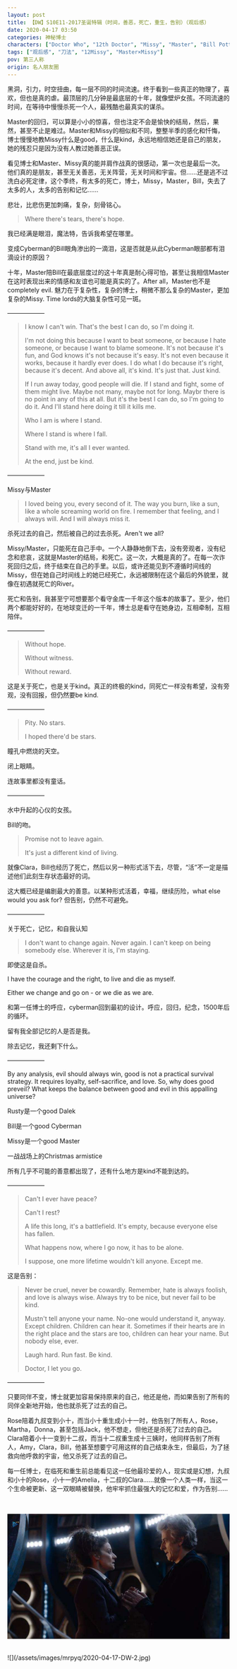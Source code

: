 ```yaml
---
layout: post
title: 【DW】S10E11-2017圣诞特辑（时间，善恶，死亡，重生，告别）（观后感）
date: 2020-04-17 03:50
categories: 神秘博士
characters: ["Doctor Who", "12th Doctor", "Missy", "Master", "Bill Potts"]
tags: ["观后感", "刀法", "12Missy", "Master×Missy"]
pov: 第三人称
origin: 名人朋友圈
---
```


黑洞，引力，时空扭曲，每一层不同的时间流速。终于看到一些真正的物理了，喜欢，但也是真的虐。最顶层的几分钟是最底层的十年，就像壁炉女孩。不同流速的时间，在等待中慢慢杀死一个人，最残酷也最真实的谋杀。

Master的回归，可以算是小小的惊喜，但也注定不会是愉快的结局，然后，果然，甚至不止是难过。Master和Missy的相似和不同，整整半季的感化和忏悔，博士慢慢地教Missy什么是good，什么是kind，永远地相信她还是自己的朋友，她的残忍只是因为没有人教过她善恶正误。

看见博士和Master、Missy真的能并肩作战真的很感动，第一次也是最后一次。他们真的是朋友，甚至无关善恶，无关阵营，无关时间和宇宙。但……还是逃不过洗白必死定律，这个季终，有太多的死亡，博士，Missy，Master，Bill，失去了太多的人，太多的告别和记忆……

悲壮，比悲伤更加刺痛，复杂，刻骨铭心。

> Where there's tears, there's hope.

我已经满是眼泪，魔法特，告诉我希望在哪里。

变成Cyberman的Bill眼角渗出的一滴泪，这是否就是从此Cyberman眼部都有泪滴设计的原因？

十年，Master陪Bill在最底层度过的这十年真是耐心得可怕，甚至让我相信Master在这时表现出来的情感和友谊也可能是真实的了。After all，Master也不是completely evil. 魅力在于复杂性，复杂的博士，稍微不那么复杂的Master，更加复杂的Missy. Time lords的大脑复杂性可见一斑。

——————

> I know I can't win. That's the best I can do, so I'm doing it.
> 
> I'm not doing this because I want to beat someone, or because I hate someone, or because I want to blame someone. It's not because it's fun, and God knows it's not because it's easy. It's not even because it works, because it hardly ever does. I do what I do because it's right, because it's decent. And above all, it's kind. It's just that. Just kind.
> 
> If I run away today, good people will die. If I stand and fight, some of them might live. Maybe not many, maybe not for long. Maybr there is no point in any of this at all. But it's the best I can do, so I'm going to do it. And I'll stand here doing it till it kills me.
> 
> Who I am is where I stand.
> 
> Where I stand is where I fall.
> 
> Stand with me, it's all I ever wanted.
> 
> At the end, just be kind.

——————

Missy与Master

> I loved being you, every second of it. The way you burn, like a sun, like a whole screaming world on fire. I remember that feeling, and I always will. And I will always miss it.

杀死过去的自己，然后被自己的过去杀死。Aren't we all?

Missy/Master，只能死在自己手中。一个人静静地倒下去，没有旁观者，没有纪念和悲哀，这就是Master的结局，和死亡。这一次，大概是真的了。在每一次诈死回归之后，终于结束在自己的手里。以后，或许还能见到不遵循时间线的Missy，但在她自己时间线上的她已经死亡，永远被限制在这个最后的外貌里，就像在初遇就死亡的River。

死亡和告别，我甚至宁可想要那个看守金库一千年这个版本的故事了。至少，他们两个都能好好的，在地球变迁的一千年，博士总是看守在她身边，互相牵制，互相陪伴。

——————

> Without hope.
> 
> Without witness.
> 
> Without reward.

这是关于死亡，也是关于kind。真正的终极的kind，同死亡一样没有希望，没有旁观，没有回报，但仍然要be kind.

——————

> Pity. No stars.
> 
> I hoped there'd be stars.

瞳孔中燃烧的天空。

闭上眼睛。

连故事里都没有童话。

——————

水中升起的心仪的女孩。

Bill的吻。

> Promise not to leave again.
> 
> It's just a different kind of living.

就像Clara，Bill也经历了死亡，然后以另一种形式活下去，尽管，“活”不一定是描述他们此刻生存状态最好的词。

这大概已经是编剧最大的善意。以某种形式活着，幸福，继续历险，what else would you ask for? 但告别，仍然不可避免。

——————

关于死亡，记忆，和自我认知

> I don't want to change again. Never again. I can't keep on being somebody else. Wherever it is, I'm staying. 

即使这是自杀。

I have the courage and the right, to live and die as myself.

Either we change and go on - or we die as we are.

和第一任博士的呼应，cyberman回到最初的设计。呼应，回归，纪念，1500年后的循环。

留有我全部记忆的人是否是我。

除去记忆，我还剩下什么。

——————

By any analysis, evil should always win, good is not a practical survival strategy. It requires loyalty, self-sacrifice, and love. So, why does good preveil? What keeps the balance between good and evil in this appalling universe?

Rusty是一个good Dalek

Bill是一个good Cyberman

Missy是一个good Master

一战战场上的Christmas armistice

所有几乎不可能的善意都出现了，还有什么地方是kind不能到达的。

——————

> Can't I ever have peace?
> 
> Can't I rest?
> 
> A life this long, it's a battlefield. It's empty, because everyone else has fallen.
> 
> What happens now, where I go now, it has to be alone.
> 
> I suppose, one more lifetime wouldn't kill anyone. Except me.

这是告别：

> Never be cruel, never be cowardly. Remember, hate is always foolish, and love is always wise. Always try to be nice, but never fail to be kind.
> 
> Mustn't tell anyone your name. No-one would understand it, anyway. Except children. Children can hear it. Sometimes if their hearts are in the right place and the stars are too, children can hear your name. But nobody else, ever.
> 
> Laugh hard. Run fast. Be kind.
> 
> Doctor, I let you go.

——————

只要同伴不变，博士就更加容易保持原来的自己，他还是他，而如果告别了所有的同伴全新地开始，他也就杀死了过去的自己。

Rose陪着九叔变到小十，而当小十重生成小十一时，他告别了所有人，Rose，Martha，Donna，甚至包括Jack，他不想走，但他还是杀死了过去的自己。Clara陪着小十一变到十二叔，而当十二叔重生成十三姨时，他同样告别了所有人，Amy，Clara，Bill，他甚至想要宁可用这样的自己结束永生，但最后，为了拯救向他呼救的宇宙，他又杀死了过去的自己。

每一任博士，在临死和重生前总能看见这一任他最珍爱的人，现实或是幻想，九叔和小十的Rose，小十一的Amelia，十二叔的Clara……就像一个人类一样，当这一个生命被更新、这一双眼睛被替换，他牢牢抓住最强大的记忆和爱，作为告别……

<br><br>
![](/assets/images/mrpyq/2020-04-17-DW-1.jpg)

<br>
![](/assets/images/mrpyq/2020-04-17-DW-2.jpg)
